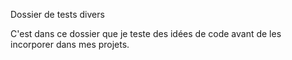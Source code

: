 Dossier de tests divers

C'est dans ce dossier que je teste des idées de code avant de les incorporer dans mes projets.
